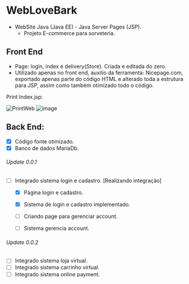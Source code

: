 # WebLoveBark

- WebSite Java (Java EE) - Java Server Pages (JSP).
  - Projeto E-commerce para sorveteria. 

## Front End
  - Page: login, index e delivery(Store). Criada e editada do zero. 
  - Utilizado apenas no front end, auxilio da ferramenta: Nicepage.com, exportado apenas parte do código HTML e alterado toda a estrutura para JSP, assim como também otimizado todo o código.
  
Print Index.jsp:

![PrintWeb](https://user-images.githubusercontent.com/13875554/172953414-b6910b00-3079-4395-b712-9edba34e42f0.PNG)
![image](https://user-images.githubusercontent.com/13875554/173159470-13696e28-b247-4114-811f-ca4dbf14ea0f.png)



## Back End:
  
  - [x] Código fonte otimizado.
  - [x] Banco de dados MariaDb.

###### Update 0.0.1 

  - [ ] Integrado sistema login e cadastro.  [Realizando integração]
    - [x] Página login e cadastro.
    - [x] Sistema de login e cadastro implementado.
    - [ ] Criando page para gerenciar account.
    - [ ] Sistema gerencia account.
    

###### Update 0.0.2

  - [ ] Integrado sistema loja virtual.
  - [ ] Integrado sistema carrinho virtual.
  - [ ] Integrado sistema online payment.
